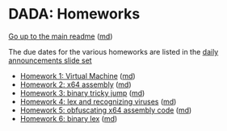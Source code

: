 DADA: Homeworks
===============

[Go up to the main readme](../readme.html) ([md](readme.md))

The due dates for the various homeworks are listed in the
[daily announcements slide set](../uva/daily-announcements.html#/)

- [Homework 1: Virtual Machine](hw1-vm.html) ([md](hw1-vm.md))
- [Homework 2: x64 assembly](hw2-x64.html) ([md](hw2-x64.md))
- [Homework 3: binary tricky jump](hw3-tricky.html) ([md](hw3-tricky.md))
- [Homework 4: lex and recognizing viruses](hw4-lex.html) ([md](hw4-lex.md))
- [Homework 5: obfuscating x64 assembly code](hw5-obfuscation.html) ([md](hw5-obfuscation.md))
- [Homework 6: binary lex](hw6-lex2.html) ([md](hw6-lex2.md))
